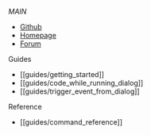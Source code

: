 _MAIN_
- [Github](https://github.com/polydes/dialog)
- [Homepage](https://dialogextension.com/)
- [Forum](https://community.stencyl.com/index.php/board,122.0.html)

Guides
- [[guides/getting_started]]
- [[guides/code_while_running_dialog]]
- [[guides/trigger_event_from_dialog]]

Reference
- [[guides/command_reference]]